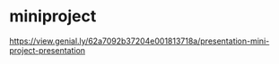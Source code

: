 # miniproject
https://view.genial.ly/62a7092b37204e001813718a/presentation-mini-project-presentation

